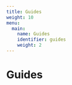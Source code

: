 ```yaml
---
title: Guides
weight: 10
menu:
  main:
    name: Guides
    identifier: guides
    weight: 2   
---
```


# Guides
